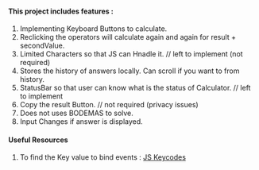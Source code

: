 #### This project includes features :
1.  Implementing Keyboard Buttons to calculate.
2.  Reclicking the operators will calculate again and again for result + secondValue.
3.  Limited Characters so that JS can Hnadle it. // left to implement (not required)
4.  Stores the history of answers locally. Can scroll if you want to from history.
5.  StatusBar so that user can know what is the status of Calculator. // left to implement
6.  Copy the result Button. // not required (privacy issues)
7.  Does not uses BODEMAS to solve.
8.  Input Changes if answer is displayed.

#### Useful Resources
1. To find the Key value to bind events : [JS Keycodes](https://css-tricks.com/snippets/javascript/javascript-keycodes/)